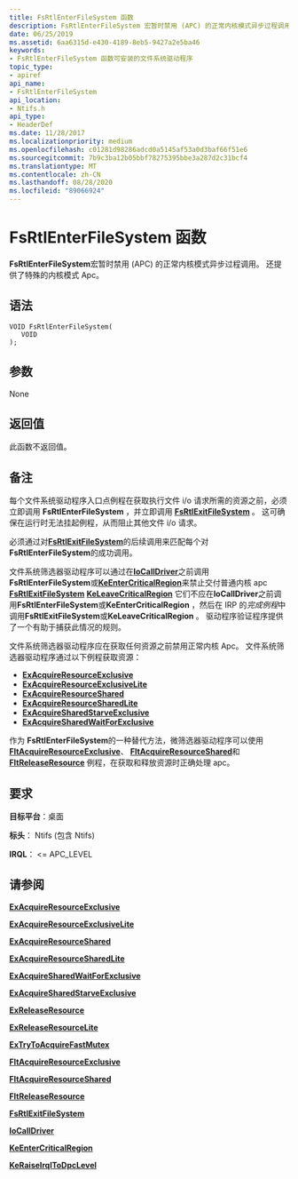 ```yaml
---
title: FsRtlEnterFileSystem 函数
description: FsRtlEnterFileSystem 宏暂时禁用 (APC) 的正常内核模式异步过程调用。 还提供了特殊的内核模式 Apc。
date: 06/25/2019
ms.assetid: 6aa6315d-e430-4189-8eb5-9427a2e5ba46
keywords:
- FsRtlEnterFileSystem 函数可安装的文件系统驱动程序
topic_type:
- apiref
api_name:
- FsRtlEnterFileSystem
api_location:
- Ntifs.h
api_type:
- HeaderDef
ms.date: 11/28/2017
ms.localizationpriority: medium
ms.openlocfilehash: c01281d98286adcd0a5145af53a0d3baf66f51e6
ms.sourcegitcommit: 7b9c3ba12b05bbf78275395bbe3a287d2c31bcf4
ms.translationtype: MT
ms.contentlocale: zh-CN
ms.lasthandoff: 08/28/2020
ms.locfileid: "89066924"
---
```

# <a name="fsrtlenterfilesystem-function"></a>FsRtlEnterFileSystem 函数

**FsRtlEnterFileSystem**宏暂时禁用 (APC) 的正常内核模式异步过程调用。 还提供了特殊的内核模式 Apc。

## <a name="syntax"></a>语法

```ManagedCPlusPlus
VOID FsRtlEnterFileSystem(
   VOID
);
```

## <a name="parameters"></a>参数

None

## <a name="return-value"></a>返回值

此函数不返回值。

## <a name="remarks"></a>备注

每个文件系统驱动程序入口点例程在获取执行文件 i/o 请求所需的资源之前，必须立即调用 **FsRtlEnterFileSystem** ，并立即调用 [**FsRtlExitFileSystem**](fsrtlexitfilesystem.md) 。 这可确保在运行时无法挂起例程，从而阻止其他文件 i/o 请求。

必须通过对[**FsRtlExitFileSystem**](fsrtlexitfilesystem.md)的后续调用来匹配每个对**FsRtlEnterFileSystem**的成功调用。

文件系统筛选器驱动程序可以通过在[**IoCallDriver**](/windows-hardware/drivers/ddi/wdm/nf-wdm-iocalldriver)之前调用**FsRtlEnterFileSystem**或[**KeEnterCriticalRegion**](/windows-hardware/drivers/ddi/ntddk/nf-ntddk-keentercriticalregion)来禁止交付普通内核 apc [**FsRtlExitFileSystem**](./fsrtlexitfilesystem.md) [**KeLeaveCriticalRegion**](/windows-hardware/drivers/ddi/ntddk/nf-ntddk-keleavecriticalregion) 它们不应在**IoCallDriver**之前调用**FsRtlEnterFileSystem**或**KeEnterCriticalRegion** ，然后在 IRP 的*完成例程*中调用**FsRtlExitFileSystem**或**KeLeaveCriticalRegion** 。 驱动程序验证程序提供了一个有助于捕获此情况的规则。

文件系统筛选器驱动程序应在获取任何资源之前禁用正常内核 Apc。 文件系统筛选器驱动程序通过以下例程获取资源：

* [**ExAcquireResourceExclusive**](../kernel/mmcreatemdl.md)
* [**ExAcquireResourceExclusiveLite**](/previous-versions/ff544351(v=vs.85))
* [**ExAcquireResourceShared**](../kernel/mmcreatemdl.md)
* [**ExAcquireResourceSharedLite**](/previous-versions/ff544363(v=vs.85))
* [**ExAcquireSharedStarveExclusive**](/previous-versions/ff544367(v=vs.85))
* [**ExAcquireSharedWaitForExclusive**](/previous-versions/ff544370(v=vs.85))

作为 **FsRtlEnterFileSystem**的一种替代方法，微筛选器驱动程序可以使用 [**FltAcquireResourceExclusive**](fltacquireresourceexclusive.md)、 [**FltAcquireResourceShared**](fltacquireresourceshared.md)和 [**FltReleaseResource**](fltreleaseresource.md) 例程，在获取和释放资源时正确处理 apc。

## <a name="requirements"></a>要求

**目标平台**：桌面

**标头**： Ntifs (包含 Ntifs) 

**IRQL**： <= APC_LEVEL


## <a name="see-also"></a>请参阅

[**ExAcquireResourceExclusive**](../kernel/mmcreatemdl.md)

[**ExAcquireResourceExclusiveLite**](/previous-versions/ff544351(v=vs.85))

[**ExAcquireResourceShared**](../kernel/mmcreatemdl.md)

[**ExAcquireResourceSharedLite**](/previous-versions/ff544363(v=vs.85))

[**ExAcquireSharedWaitForExclusive**](/previous-versions/ff544370(v=vs.85))

[**ExAcquireSharedStarveExclusive**](/previous-versions/ff544367(v=vs.85))

[**ExReleaseResource**](../kernel/mmcreatemdl.md)

[**ExReleaseResourceLite**](/windows-hardware/drivers/ddi/wdm/nf-wdm-exreleaseresourcelite)

[**ExTryToAcquireFastMutex**](/previous-versions/windows/hardware/drivers/ff545647(v=vs.85))

[**FltAcquireResourceExclusive**](fltacquireresourceexclusive.md)

[**FltAcquireResourceShared**](fltacquireresourceshared.md)

[**FltReleaseResource**](fltreleaseresource.md)

[**FsRtlExitFileSystem**](fsrtlexitfilesystem.md)

[**IoCallDriver**](/windows-hardware/drivers/ddi/wdm/nf-wdm-iocalldriver)

[**KeEnterCriticalRegion**](/windows-hardware/drivers/ddi/ntddk/nf-ntddk-keentercriticalregion)

[**KeRaiseIrqlToDpcLevel**](/windows-hardware/drivers/ddi/wdm/nf-wdm-keraiseirqltodpclevel)